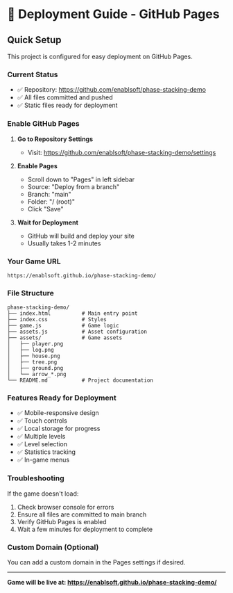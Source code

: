 # 🚀 Deployment Guide - GitHub Pages

## Quick Setup

This project is configured for easy deployment on GitHub Pages.

### Current Status
- ✅ Repository: https://github.com/enablsoft/phase-stacking-demo
- ✅ All files committed and pushed
- ✅ Static files ready for deployment

### Enable GitHub Pages

1. **Go to Repository Settings**
   - Visit: https://github.com/enablsoft/phase-stacking-demo/settings

2. **Enable Pages**
   - Scroll down to "Pages" in left sidebar
   - Source: "Deploy from a branch"
   - Branch: "main"
   - Folder: "/ (root)"
   - Click "Save"

3. **Wait for Deployment**
   - GitHub will build and deploy your site
   - Usually takes 1-2 minutes

### Your Game URL
```
https://enablsoft.github.io/phase-stacking-demo/
```

### File Structure
```
phase-stacking-demo/
├── index.html          # Main entry point
├── index.css           # Styles
├── game.js             # Game logic
├── assets.js           # Asset configuration
├── assets/             # Game assets
│   ├── player.png
│   ├── log.png
│   ├── house.png
│   ├── tree.png
│   ├── ground.png
│   └── arrow_*.png
└── README.md           # Project documentation
```

### Features Ready for Deployment
- ✅ Mobile-responsive design
- ✅ Touch controls
- ✅ Local storage for progress
- ✅ Multiple levels
- ✅ Level selection
- ✅ Statistics tracking
- ✅ In-game menus

### Troubleshooting

If the game doesn't load:
1. Check browser console for errors
2. Ensure all files are committed to main branch
3. Verify GitHub Pages is enabled
4. Wait a few minutes for deployment to complete

### Custom Domain (Optional)
You can add a custom domain in the Pages settings if desired.

---
**Game will be live at: https://enablsoft.github.io/phase-stacking-demo/**
